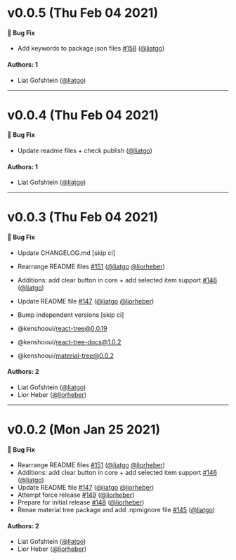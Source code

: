 # v0.0.5 (Thu Feb 04 2021)

#### 🐛  Bug Fix

- Add keywords to package json files [#158](https://github.com/kenshoo/react-tree/pull/158) ([@liatgo](https://github.com/liatgo))

#### Authors: 1

- Liat Gofshtein ([@liatgo](https://github.com/liatgo))

---

# v0.0.4 (Thu Feb 04 2021)

#### 🐛  Bug Fix

- Update readme files + check publish  ([@liatgo](https://github.com/liatgo))

#### Authors: 1

- Liat Gofshtein ([@liatgo](https://github.com/liatgo))

---

# v0.0.3 (Thu Feb 04 2021)

#### 🐛  Bug Fix

- Update CHANGELOG.md [skip ci] 
- Rearrange README files [#151](https://github.com/kenshoo/react-tree/pull/151) ([@liatgo](https://github.com/liatgo) [@liorheber](https://github.com/liorheber))
- Additions: add clear button in core + add selected item support [#146](https://github.com/kenshoo/react-tree/pull/146) ([@liatgo](https://github.com/liatgo))
- Update README file [#147](https://github.com/kenshoo/react-tree/pull/147) ([@liatgo](https://github.com/liatgo) [@liorheber](https://github.com/liorheber))
- Bump independent versions [skip ci]

 - @kenshooui/react-tree@0.0.19
 - @kenshooui/react-tree-docs@1.0.2
 - @kenshooui/material-tree@0.0.2 

#### Authors: 2

- Liat Gofshtein ([@liatgo](https://github.com/liatgo))
- Lior Heber ([@liorheber](https://github.com/liorheber))

---

# v0.0.2 (Mon Jan 25 2021)

#### 🐛  Bug Fix

- Rearrange README files [#151](https://github.com/kenshoo/react-tree/pull/151) ([@liatgo](https://github.com/liatgo) [@liorheber](https://github.com/liorheber))
- Additions: add clear button in core + add selected item support [#146](https://github.com/kenshoo/react-tree/pull/146) ([@liatgo](https://github.com/liatgo))
- Update README file [#147](https://github.com/kenshoo/react-tree/pull/147) ([@liatgo](https://github.com/liatgo) [@liorheber](https://github.com/liorheber))
- Attempt force release [#149](https://github.com/kenshoo/react-tree/pull/149) ([@liorheber](https://github.com/liorheber))
- Prepare for initial release [#148](https://github.com/kenshoo/react-tree/pull/148) ([@liorheber](https://github.com/liorheber))
- Renae material tree package and add .npmignore file [#145](https://github.com/kenshoo/react-tree/pull/145) ([@liatgo](https://github.com/liatgo))

#### Authors: 2

- Liat Gofshtein ([@liatgo](https://github.com/liatgo))
- Lior Heber ([@liorheber](https://github.com/liorheber))
